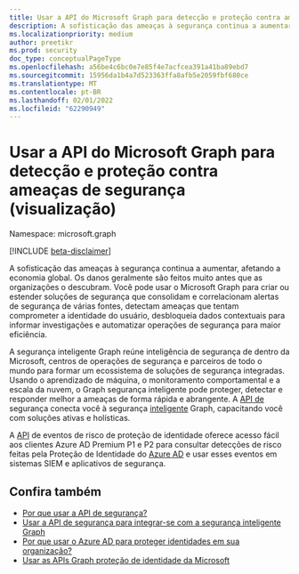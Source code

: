 ```yaml
---
title: Usar a API do Microsoft Graph para detecção e proteção contra ameaças de segurança (visualização)
description: A sofisticação das ameaças à segurança continua a aumentar, afetando a economia global. Os danos geralmente são feitos muito antes que as organizações o descubram. Você pode usar o Microsoft Graph para criar ou estender soluções de segurança que consolidam e correlacionam alertas de segurança de várias fontes, detectam ameaças que tentam comprometer a identidade do usuário, desbloqueia dados contextuais para informar investigações e automatizar operações de segurança para maior eficiência.
ms.localizationpriority: medium
author: preetikr
ms.prod: security
doc_type: conceptualPageType
ms.openlocfilehash: a56be4c6bc0e7e85f4e7acfcea391a41ba89ebd7
ms.sourcegitcommit: 15956da1b4a7d523363ffa8afb5e2059fbf680ce
ms.translationtype: MT
ms.contentlocale: pt-BR
ms.lasthandoff: 02/01/2022
ms.locfileid: "62290949"
---
```

# <a name="use-the-microsoft-graph-api-for-security-threat-detection-and-protection-preview"></a>Usar a API do Microsoft Graph para detecção e proteção contra ameaças de segurança (visualização)

Namespace: microsoft.graph

[!INCLUDE [beta-disclaimer](../../includes/beta-disclaimer.md)]

A sofisticação das ameaças à segurança continua a aumentar, afetando a economia global. Os danos geralmente são feitos muito antes que as organizações o descubram. Você pode usar o Microsoft Graph para criar ou estender soluções de segurança que consolidam e correlacionam alertas de segurança de várias fontes, detectam ameaças que tentam comprometer a identidade do usuário, desbloqueia dados contextuais para informar investigações e automatizar operações de segurança para maior eficiência.

A segurança inteligente Graph reúne inteligência de segurança de dentro da Microsoft, centros de operações de segurança e parceiros de todo o mundo para formar um ecossistema de soluções de segurança integradas. Usando o aprendizado de máquina, o monitoramento comportamental e a escala da nuvem, o Graph segurança inteligente pode proteger, detectar e responder melhor a ameaças de forma rápida e abrangente. A [API de](security-api-overview.md) segurança conecta você à segurança [inteligente](https://www.microsoft.com/security/intelligence-security-api) Graph, capacitando você com soluções ativas e holísticas.

A [API](identityprotection-overview.md) de eventos de risco de proteção de identidade oferece acesso fácil aos clientes Azure AD Premium P1 e P2 para consultar detecções de risco feitas pela Proteção de Identidade do [Azure AD](/azure/active-directory/active-directory-identityprotection-graph-getting-started) e usar esses eventos em sistemas SIEM e aplicativos de segurança.

## <a name="see-also"></a>Confira também

- [Por que usar a API de segurança?](/graph/security-concept-overview#why-use-the-security-api-and-connect-with-microsoft-intelligent-security-graph)
- [Usar a API de segurança para integrar-se com a segurança inteligente Graph](security-api-overview.md)
- [Por que usar o Azure AD para proteger identidades em sua organização?](/graph/security-concept-overview#why-use-azure-ad-to-protect-identities-in-your-organization)
- [Usar as APIs Graph proteção de identidade da Microsoft](identityprotection-overview.md)


